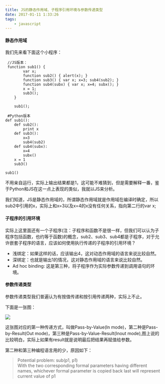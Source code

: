 ```yaml
---
title: JS的静态作用域、子程序引用环境与参数传递类型
date: 2017-01-11 1:33:26
tags:
    - javascript
---
```

#### 静态作用域

我们先来看下面这个小程序：

```
 //JS版本：
 function sub1() {
        var x;
        function sub2() { alert(x); }
        function sub3() { var x; x=3; sub4(sub2); }
        function sub4(subx) { var x; x=4; subx(); }
        x = 1;
        sub3();
    }

    sub1();
    
 #Python版本
def sub1():
    def sub2():
        print x
    def sub3():
        x=3
        sub4(sub2)
    def sub4(subx):
        x=4
        subx()
    x = 1
    sub3()

sub1()   
```

不用亲自运行，实际上输出结果都是1，这可能不难猜到，但是需要解释一番，鉴于Python和JS在这一点上表现的类似，我就以JS来分析。

我们知道，JS是静态作用域的，所谓静态作用域就是作用域在编译时确定，所以sub2中引用的x，实际上和x=3以及x=4的x没有任何关系，指向第二行的var x;

#### 子程序的引用环境

实际上这里面还有一个子程序(注：子程序和函数不是很一样，但我们可以认为子程序包括函数，也约等于函数)的概念，sub2、sub3、sub4都是子程序，对于允许嵌套子程序的语言，应该如何使用执行传递的子程序的引用环境？

* 浅绑定：如果这样的话，应该输出4，这对动态作用域的语言来说比较自然。
* 深绑定：也就是输出1的情况，这对静态作用域的语言来说比较自然。
* Ad hoc binding: 这是第三种，将子程序作为实际参数传递到调用语句的环境。

#### 参数传递类型

参数传递类型我们普遍认为有按值传递和按引用传递两种，实际上不止。

下面是一张图：

![](https://www.10000h.top/images/call.png)

这张图对应的第一种传递方式，叫做Pass-by-Value(In mode)，第二种是Pass-by-Result(Out mode)，第三种是Pass-by-Value-Result(Inout mode),图上说的比较明白，实际上如果有result就是说明最后把结果再赋值给参数。

第二种和第三种编程语言用的少，原因如下：
>Potential problem: sub(p1, p1)   
With the two corresponding formal parameters having different names, whichever formal parameter is copied back last will represent current value of p1


